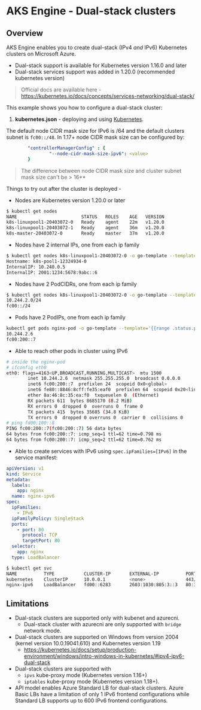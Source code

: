 # AKS Engine - Dual-stack clusters

## Overview

AKS Engine enables you to create dual-stack (IPv4 *and* IPv6) Kubernetes clusters on Microsoft Azure.

- Dual-stack support is available for Kubernetes version 1.16.0 and later
- Dual-stack services support was added in 1.20.0 (recommended kubernetes version)

> Official docs are available here - https://kubernetes.io/docs/concepts/services-networking/dual-stack/

This example shows you how to configure a dual-stack cluster:

1. **kubernetes.json** - deploying and using [Kubernetes](kubernetes.json).

The default node CIDR mask size for IPv6 is /64 and the default clusters subnet is `fc00::/48`. In 1.17+ node CIDR mask size can be configured by:

```yaml
        "controllerManagerConfig" : {
                "--node-cidr-mask-size-ipv6": <value>
        }
```

> The difference between node CIDR mask size and cluster subnet mask size can't be > 16**

Things to try out after the cluster is deployed -

- Nodes are Kubernetes version 1.20.0 or later

```bash
$ kubectl get nodes
NAME                        STATUS   ROLES    AGE   VERSION
k8s-linuxpool1-20403072-0   Ready    agent    22m   v1.20.0
k8s-linuxpool1-20403072-1   Ready    agent    36m   v1.20.0
k8s-master-20403072-0       Ready    master   37m   v1.20.0
```

- Nodes have 2 internal IPs, one from each ip family

```bash
$ kubectl get nodes k8s-linuxpool1-20403072-0 -o go-template --template='{{range .status.addresses}}{{printf "%s: %s \n" .type .address}}{{end}}'
Hostname: k8s-pool1-12324934-0
InternalIP: 10.240.0.5
InternalIP: 2001:1234:5678:9abc::6
```

- Nodes have 2 PodCIDRs, one from each ip family

```bash
$ kubectl get nodes k8s-linuxpool1-20403072-0 -o go-template --template='{{range .spec.podCIDRs}}{{printf "%s\n" .}}{{end}}'
10.244.2.0/24
fc00::/24
```

- Pods have 2 PodIPs, one from each ip family

```bash
kubectl get pods nginx-pod -o go-template --template='{{range .status.podIPs}}{{printf "%s \n" .ip}}{{end}}'
10.244.2.6
fc00:200::7
```

- Able to reach other pods in cluster using IPv6

```bash
# inside the nginx-pod
# ifconfig eth0
eth0: flags=4163<UP,BROADCAST,RUNNING,MULTICAST>  mtu 1500
        inet 10.244.2.6  netmask 255.255.255.0  broadcast 0.0.0.0
        inet6 fc00:200::7  prefixlen 24  scopeid 0x0<global>
        inet6 fe80::8846:8cff:fe35:eaf0  prefixlen 64  scopeid 0x20<link>
        ether 8a:46:8c:35:ea:f0  txqueuelen 0  (Ethernet)
        RX packets 611  bytes 8685170 (8.2 MiB)
        RX errors 0  dropped 0  overruns 0  frame 0
        TX packets 415  bytes 35685 (34.8 KiB)
        TX errors 0  dropped 0 overruns 0  carrier 0  collisions 0
# ping fd00:100::8
PING fc00:200::7(fc00:200::7) 56 data bytes
64 bytes from fc00:200::7: icmp_seq=1 ttl=62 time=0.798 ms
64 bytes from fc00:200::7: icmp_seq=2 ttl=62 time=0.762 ms
```

- Able to create services with IPv6 using `spec.ipFamilies=[IPv6]` in the service manifest:

```yaml
apiVersion: v1
kind: Service
metadata:
  labels:
    app: nginx
  name: nginx-ipv6
spec:
  ipFamilies:
    - IPv6
  ipFamilyPolicy: SingleStack
  ports:
    - port: 80
      protocol: TCP
      targetPort: 80
  selector:
    app: nginx
  type: LoadBalancer
```

```bash
$ kubectl get svc
NAME          TYPE           CLUSTER-IP       EXTERNAL-IP          PORT(S)        AGE
kubernetes    ClusterIP      10.0.0.1         <none>               443/TCP        58m
nginx-ipv6    LoadBalancer   fd00::6283       2603:1030:805:3::3   80:31140/TCP   32s
```

## Limitations

- Dual-stack clusters are supported only with kubenet and azurecni.
  - Dual-stack cluster with azurecni are only supported with `bridge` network mode.
- Dual-stack clusters are supported on Windows from version 2004 (kernel version 10.0.19041.610) and Kubernetes version 1.19
  - https://kubernetes.io/docs/setup/production-environment/windows/intro-windows-in-kubernetes/#ipv4-ipv6-dual-stack
- Dual-stack clusters are supported with
  - `ipvs` kube-proxy mode (Kubernetes version 1.16+)
  - `iptables` kube-proxy mode (Kubernetes version 1.18+).
- API model enables Azure Standard LB for dual-stack clusters. Azure Basic LBs have a limitation of only 1 IPv6 frontend configurations while Standard LB supports up to 600 IPv6 frontend configurations.
